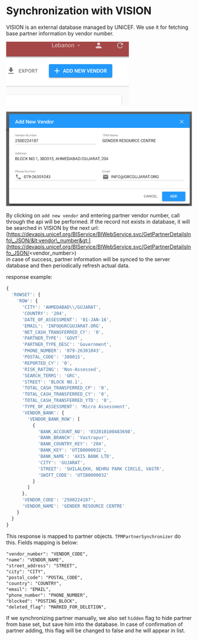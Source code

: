 # Synchronization with VISION

VISION is an external database managed by UNICEF. We use it for fetching base partner information by vendor number.

![](../.gitbook/assets/1q2ndt.jpg)

![](../.gitbook/assets/sieu8f.jpg)

By clicking on `add new vendor` and entering partner vendor number, call through the api will be performed. If the record not exists in database, it will be searched in VISION by the next url:   
[https://devapis.unicef.org/BIService/BIWebService.svc/GetPartnerDetailsInfo\_JSON/&lt;vendor\_number&gt;](https://devapis.unicef.org/BIService/BIWebService.svc/GetPartnerDetailsInfo_JSON/<vendor_number>)  
in case of success, partner information will be synced to the server database and then periodically refresh actual data. 

response example:

```javascript
{
  'ROWSET': {
    'ROW': {
      'CITY': 'AHMEDABAD\\/GUJARAT',
      'COUNTRY': '204',
      'DATE_OF_ASSESSMENT': '01-JAN-16',
      'EMAIL': 'INFO@GRCGUJARAT.ORG',
      'NET_CASH_TRANSFERRED_CY': '0',
      'PARTNER_TYPE': 'GOVT',
      'PARTNER_TYPE_DESC': 'Government',
      'PHONE_NUMBER': '079-26301043',
      'POSTAL_CODE': '380015',
      'REPORTED_CY': '0',
      'RISK_RATING': 'Non-Assessed',
      'SEARCH_TERM1': 'GRC',
      'STREET': 'BLOCK NO.1',
      'TOTAL_CASH_TRANSFERRED_CP': '0',
      'TOTAL_CASH_TRANSFERRED_CY': '0',
      'TOTAL_CASH_TRANSFERRED_YTD': '0',
      'TYPE_OF_ASSESSMENT': 'Micro Assessment',
      'VENDOR_BANK': {
        'VENDOR_BANK_ROW': [
          {
            'BANK_ACCOUNT_NO': '032010100483698',
            'BANK_BRANCH': 'Vastrapur',
            'BANK_COUNTRY_KEY': '204',
            'BANK_KEY': 'UTIB0000032',
            'BANK_NAME': 'AXIS BANK LTD',
            'CITY': 'GUJARAT',
            'STREET': 'SHILALEKH, NEHRU PARK CIRCLE, VASTR',
            'SWIFT_CODE': 'UTIB0000032'
          }
        ]
      },
      'VENDOR_CODE': '2500224187',
      'VENDOR_NAME': 'GENDER RESOURCE CENTRE'
    }
  }
}
```

This response is mapped to partner objects. `TPMPartnerSynchronizer` do this. Fields mapping is below:

```text
"vendor_number": "VENDOR_CODE",
"name": "VENDOR_NAME",
"street_address": "STREET",
"city": "CITY",
"postal_code": "POSTAL_CODE",
"country": "COUNTRY",
"email": "EMAIL",
"phone_number": "PHONE_NUMBER",
"blocked": "POSTING_BLOCK",
"deleted_flag": "MARKED_FOR_DELETION",
```

If we synchronizing partner manually, we also set `hidden` flag to hide partner from base set, but save him into the database. In case of confirmation of partner adding, this flag will be changed to false and he will appear in list.

